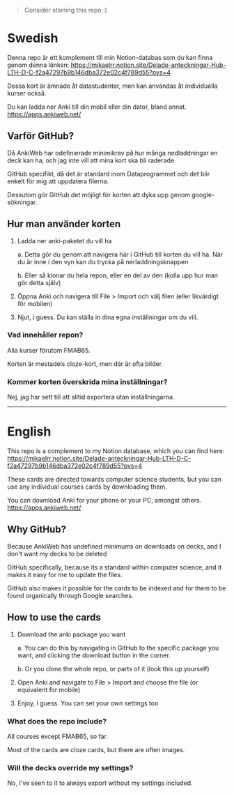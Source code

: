 > Consider starring this repo :)

# Swedish
Denna repo är ett komplement till min Notion-databas som du kan finna genom denna länken: https://mikaelrr.notion.site/Delade-anteckningar-Hub-LTH-D-C-f2a47297b9b146dba372e02c4f789d55?pvs=4

Dessa kort är ämnade åt datastudenter, men kan användas åt individuella kurser också.

Du kan ladda ner Anki till din mobil eller din dator, bland annat.
https://apps.ankiweb.net/
## Varför GitHub?
Då AnkiWeb har odefinierade minimikrav på hur många nedladdningar en deck kan ha, och jag inte vill att mina kort ska bli raderade

GitHub specifikt, då det är standard inom Dataprogrammet och det blir enkelt för mig att uppdatera filerna.

Dessutom gör GitHub det möjligt för korten att dyka upp genom google-sökningar.

## Hur man använder korten
1. Ladda ner anki-paketet du vill ha

    a. Detta gör du genom att navigera här i GitHub till korten du vill ha. När du är inne i den vyn kan du trycka på nerladdningsknappen

    b. Eller så klonar du hela repon, eller en del av den (kolla upp hur man gör detta själv)

2. Öppna Anki och navigera till File > Import och välj filen (eller likvärdigt för mobilen)

3. Njut, i guess. Du kan ställa in dina egna inställningar om du vill.

### Vad innehåller repon?
Alla kurser förutom FMAB65.

Korten är mestadels cloze-kort, men där är ofta bilder.

### Kommer korten överskrida mina inställningar?
Nej, jag har sett till att alltid exportera utan inställningarna.

---
# English
This repo is a complement to my Notion database, which you can find here: https://mikaelrr.notion.site/Delade-anteckningar-Hub-LTH-D-C-f2a47297b9b146dba372e02c4f789d55?pvs=4

These cards are directed towards computer science students, but you can use any individual courses cards by downloading them. 

You can download Anki for your phone or your PC, amongst others. 
https://apps.ankiweb.net/
## Why GitHub?
Because AnkiWeb has undefined minimums on downloads on decks, and I don't want my decks to be deleted

GitHub specifically, because its a standard within computer science, and it makes it easy for me to update the files.

GitHub also makes it possible for the cards to be indexed and for them to be found organically through Google searches.

## How to use the cards
1. Download the anki package you want

    a. You can do this by navigating in GitHub to the specific package you want, and clicking the download button in the corner.

    b. Or you clone the whole repo, or parts of it (look this up yourself)

2. Open Anki and navigate to File > Import and choose the file (or equivalent for mobile)

3. Enjoy, I guess. You can set your own settings too

### What does the repo include?
All courses except FMAB65, so far.

Most of the cards are cloze cards, but there are often images.

### Will the decks override my settings?
No, I've seen to it to always export without my settings included.
